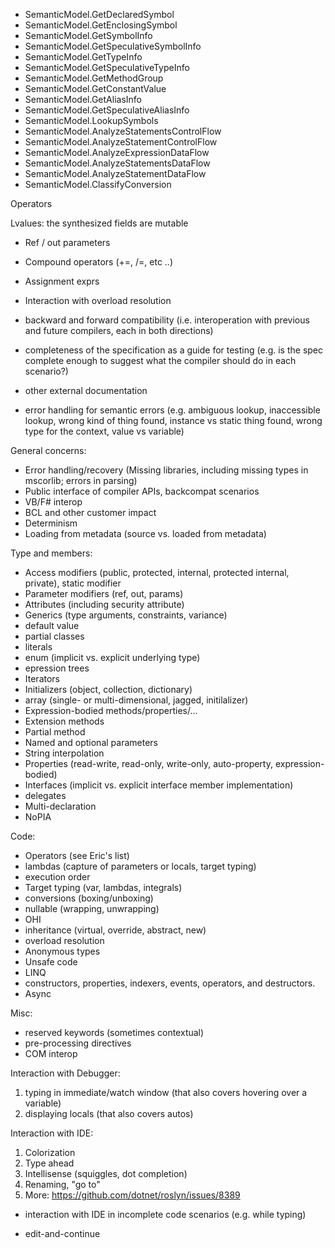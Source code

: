 


- SemanticModel.GetDeclaredSymbol 
- SemanticModel.GetEnclosingSymbol 
- SemanticModel.GetSymbolInfo 
- SemanticModel.GetSpeculativeSymbolInfo 
- SemanticModel.GetTypeInfo 
- SemanticModel.GetSpeculativeTypeInfo 
- SemanticModel.GetMethodGroup 
- SemanticModel.GetConstantValue 
- SemanticModel.GetAliasInfo 
- SemanticModel.GetSpeculativeAliasInfo 
- SemanticModel.LookupSymbols 
- SemanticModel.AnalyzeStatementsControlFlow 
- SemanticModel.AnalyzeStatementControlFlow 
- SemanticModel.AnalyzeExpressionDataFlow 
- SemanticModel.AnalyzeStatementsDataFlow 
- SemanticModel.AnalyzeStatementDataFlow 
- SemanticModel.ClassifyConversion


Operators

Lvalues: the synthesized fields are mutable 
- Ref / out parameters
- Compound operators (+=, /=, etc ..) 
- Assignment exprs



- Interaction with overload resolution
- backward and forward compatibility (i.e. interoperation with previous and future compilers, each in both directions)


- completeness of the specification as a guide for testing (e.g. is the spec complete enough to suggest what the compiler should do in each scenario?)
- other external documentation
- error handling for semantic errors (e.g. ambiguous lookup, inaccessible lookup, wrong kind of thing found, instance vs static thing found, wrong type for the context, value vs variable)



General concerns:
- Error handling/recovery (Missing libraries, including missing types in mscorlib; errors in parsing)
- Public interface of compiler APIs, backcompat scenarios
- VB/F# interop
- BCL and other customer impact
- Determinism
- Loading from metadata (source vs. loaded from metadata)
 
 
Type and members:
- Access modifiers (public, protected, internal, protected internal, private), static modifier
- Parameter modifiers (ref, out, params)
- Attributes (including security attribute)
- Generics (type arguments, constraints, variance)
- default value
- partial classes
- literals
- enum (implicit vs. explicit underlying type)
- epression trees
- Iterators
- Initializers (object, collection, dictionary)
- array (single- or multi-dimensional, jagged, initilalizer)
- Expression-bodied methods/properties/...
- Extension methods
- Partial method
- Named and optional parameters
- String interpolation
- Properties (read-write, read-only, write-only, auto-property, expression-bodied)
- Interfaces (implicit vs. explicit interface member implementation)
- delegates
- Multi-declaration
- NoPIA
 
Code:
- Operators (see Eric's list)
- lambdas (capture of parameters or locals, target typing)
- execution order
- Target typing (var, lambdas, integrals)
- conversions (boxing/unboxing)
- nullable (wrapping, unwrapping)
- OHI
- inheritance (virtual, override, abstract, new)
- overload resolution
- Anonymous types
- Unsafe code
- LINQ
- constructors, properties, indexers, events, operators, and destructors.
- Async
 
 
Misc:
- reserved keywords (sometimes contextual)
- pre-processing directives
- COM interop
 
Interaction with Debugger:

1. typing in immediate/watch window (that also covers hovering over a variable)
2. displaying locals (that also covers autos)
 
Interaction with IDE: 

1. Colorization
2. Type ahead
3. Intellisense (squiggles, dot completion)
4. Renaming, "go to"
5. More: https://github.com/dotnet/roslyn/issues/8389

- interaction with IDE in incomplete code scenarios (e.g. while typing)

- edit-and-continue

